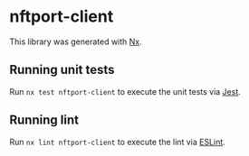 # nftport-client

This library was generated with [Nx](https://nx.dev).

## Running unit tests

Run `nx test nftport-client` to execute the unit tests via [Jest](https://jestjs.io).

## Running lint

Run `nx lint nftport-client` to execute the lint via [ESLint](https://eslint.org/).
